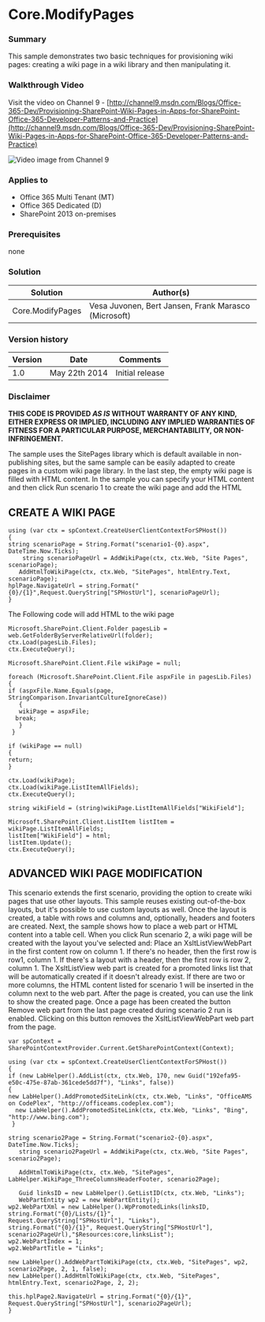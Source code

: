 # Core.ModifyPages #

### Summary ###
This sample demonstrates two basic techniques for provisioning wiki pages: creating a wiki page in a wiki library and then manipulating it.

### Walkthrough Video ###
Visit the video on Channel 9 - [http://channel9.msdn.com/Blogs/Office-365-Dev/Provisioning-SharePoint-Wiki-Pages-in-Apps-for-SharePoint-Office-365-Developer-Patterns-and-Practice](http://channel9.msdn.com/Blogs/Office-365-Dev/Provisioning-SharePoint-Wiki-Pages-in-Apps-for-SharePoint-Office-365-Developer-Patterns-and-Practice)

![Video image from Channel 9](http://i.imgur.com/IBMsNa0.png)

### Applies to ###
-  Office 365 Multi Tenant (MT)
-  Office 365 Dedicated (D)
-  SharePoint 2013 on-premises

### Prerequisites ###
none

### Solution ###
Solution | Author(s)
---------|----------
Core.ModifyPages | Vesa Juvonen, Bert Jansen, Frank Marasco (Microsoft)

### Version history ###
Version  | Date | Comments
---------| -----| --------
1.0  | May 22th 2014 | Initial release

### Disclaimer ###
**THIS CODE IS PROVIDED *AS IS* WITHOUT WARRANTY OF ANY KIND, EITHER EXPRESS OR IMPLIED, INCLUDING ANY IMPLIED WARRANTIES OF FITNESS FOR A PARTICULAR PURPOSE, MERCHANTABILITY, OR NON-INFRINGEMENT.**

The sample uses the SitePages library which is default available in non-publishing sites, but the same sample can be easily adapted to create pages in a custom wiki page library.
In the last step, the empty wiki page is filled with HTML content. In the sample you can specify your HTML content and then click Run scenario 1 to create the wiki page and add the HTML

## CREATE A WIKI PAGE ##

    using (var ctx = spContext.CreateUserClientContextForSPHost())
    {
    string scenarioPage = String.Format("scenario1-{0}.aspx", DateTime.Now.Ticks);
      	string scenarioPageUrl = AddWikiPage(ctx, ctx.Web, "Site Pages", scenarioPage);
       AddHtmlToWikiPage(ctx, ctx.Web, "SitePages", htmlEntry.Text, scenarioPage);
    hplPage.NavigateUrl = string.Format("{0}/{1}",Request.QueryString["SPHostUrl"], scenarioPageUrl);
    }
    
The Following code will add HTML to the wiki page

    Microsoft.SharePoint.Client.Folder pagesLib = web.GetFolderByServerRelativeUrl(folder);
    ctx.Load(pagesLib.Files);
    ctx.ExecuteQuery();
    
    Microsoft.SharePoint.Client.File wikiPage = null;
    
    foreach (Microsoft.SharePoint.Client.File aspxFile in pagesLib.Files)
    {
    if (aspxFile.Name.Equals(page, StringComparison.InvariantCultureIgnoreCase))
       {
       wikiPage = aspxFile;
      break;
       }
     }
    
    if (wikiPage == null)
    {
    return;
    }
    
    ctx.Load(wikiPage);
    ctx.Load(wikiPage.ListItemAllFields);
    ctx.ExecuteQuery();
    
    string wikiField = (string)wikiPage.ListItemAllFields["WikiField"];
    
    Microsoft.SharePoint.Client.ListItem listItem = wikiPage.ListItemAllFields;
    listItem["WikiField"] = html;
    listItem.Update();
    ctx.ExecuteQuery();
   
## ADVANCED WIKI PAGE MODIFICATION ##
This scenario extends the first scenario, providing the option to create wiki pages that use other layouts. 
This sample reuses existing out-of-the-box layouts, but it's possible to use custom layouts as well. Once the layout is created, a table with rows and columns and, optionally, headers and footers are created. Next, the sample shows how to place a web part or HTML content into a table cell. When you click Run scenario 2, a wiki page will be created with the layout you've selected and:
Place an XsltListViewWebPart in the first content row on column 1. If there's no header, then the first row is row1, column 1. If there's a layout with a header, then the first row is row 2, column 1. The XsltListView web part is created for a promoted links list that will be automatically created if it doesn't already exist.
If there are two or more columns, the HTML content listed for scenario 1 will be inserted in the column next to the web part.
After the page is created, you can use the link to show the created page.
Once a page has been created the button Remove web part from the last page created during scenario 2 run is enabled. Clicking on this button removes the XsltListViewWebPart web part from the page.

    var spContext = SharePointContextProvider.Current.GetSharePointContext(Context);
    
    using (var ctx = spContext.CreateUserClientContextForSPHost())
    {
    if (new LabHelper().AddList(ctx, ctx.Web, 170, new Guid("192efa95-e50c-475e-87ab-361cede5dd7f"), "Links", false))
    {
    new LabHelper().AddPromotedSiteLink(ctx, ctx.Web, "Links", "OfficeAMS on CodePlex", "http://officeams.codeplex.com");
      new LabHelper().AddPromotedSiteLink(ctx, ctx.Web, "Links", "Bing", "http://www.bing.com");
     }
    
    string scenario2Page = String.Format("scenario2-{0}.aspx", DateTime.Now.Ticks);
       string scenario2PageUrl = AddWikiPage(ctx, ctx.Web, "Site Pages", scenario2Page);
    
       AddHtmlToWikiPage(ctx, ctx.Web, "SitePages", LabHelper.WikiPage_ThreeColumnsHeaderFooter, scenario2Page);
    
       Guid linksID = new LabHelper().GetListID(ctx, ctx.Web, "Links");
       WebPartEntity wp2 = new WebPartEntity();
    wp2.WebPartXml = new LabHelper().WpPromotedLinks(linksID, string.Format("{0}/Lists/{1}", 
    Request.QueryString["SPHostUrl"], "Links"), 
    string.Format("{0}/{1}", Request.QueryString["SPHostUrl"], 
    scenario2PageUrl),"$Resources:core,linksList");
    wp2.WebPartIndex = 1;
    wp2.WebPartTitle = "Links";
    
    new LabHelper().AddWebPartToWikiPage(ctx, ctx.Web, "SitePages", wp2, scenario2Page, 2, 1, false);
    new LabHelper().AddHtmlToWikiPage(ctx, ctx.Web, "SitePages", htmlEntry.Text, scenario2Page, 2, 2);
    
    this.hplPage2.NavigateUrl = string.Format("{0}/{1}", Request.QueryString["SPHostUrl"], scenario2PageUrl);
    }
